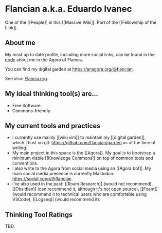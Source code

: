 # Flancian a.k.a. Eduardo Ivanec

One of the [[People]] in this [[Massive Wiki]]. Part of the [[Fellowship of the Link]].

## About me

My most up to date profile, including more social links, can be found in the <a href="https://anagora.org/flancian/" rel="me">node</a> about me in the Agora of Flancia.

You can find my digital garden at https://anagora.org/@flancian.

See also: [Flancia.org](https://flancia.org).

## My ideal thinking tool(s) are...

- Free Software.
- Commons-friendly.

## My current tools and practices

- I currently use mainly [[wiki vim]] to maintain my [[digital garden]], which I host on git: https://github.com/flancian/garden as of the time of writing.
- My main project in this space is the [[Agora]]. My goal is to bootstrap a minimum viable [[Knowledge Commons]] on top of common tools and conventions.
- I also write to the Agora from social media using an [[Agora bot]]. My main social media presence is currently Mastodon: https://social.coop/@flancian.
- I've also used in the past: [[Roam Research]] (would not recommend), [[Obsidian]] (can recommend it, although it's not open source), [[Foam]] (would recommend it to technical users who are comfortable using VSCode), [[Logseq]] (would recommend it).

## Thinking Tool Ratings

TBD.
